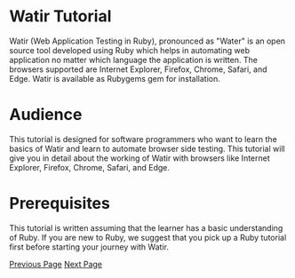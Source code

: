 # Watir Tutorial
Watir (Web Application Testing in Ruby), pronounced as "Water" is an open source tool developed using Ruby which helps in automating web application no matter which language the application is written. The browsers supported are Internet Explorer, Firefox, Chrome, Safari, and Edge. Watir is available as Rubygems gem for installation.

# Audience
This tutorial is designed for software programmers who want to learn the basics of Watir and learn to automate browser side testing. This tutorial will give you in detail about the working of Watir with browsers like Internet Explorer, Firefox, Chrome, Safari, and Edge.

# Prerequisites
This tutorial is written assuming that the learner has a basic understanding of Ruby. If you are new to Ruby, we suggest that you pick up a Ruby tutorial first before starting your journey with Watir.


[Previous Page](../watir/index.md) [Next Page](../watir/watir_overview.md) 
